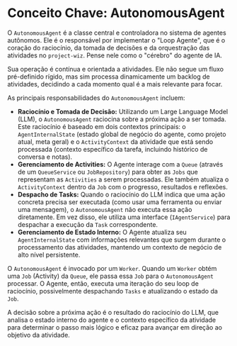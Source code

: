 # Conceito Chave: AutonomousAgent

O `AutonomousAgent` é a classe central e controladora no sistema de agentes autônomos. Ele é o responsável por implementar o "Loop Agente", que é o coração do raciocínio, da tomada de decisões e da orquestração das atividades no `project-wiz`. Pense nele como o "cérebro" do agente de IA.

Sua operação é contínua e orientada a atividades. Ele não segue um fluxo pré-definido rígido, mas sim processa dinamicamente um backlog de atividades, decidindo a cada momento qual é a mais relevante para focar.

As principais responsabilidades do `AutonomousAgent` incluem:

- **Raciocínio e Tomada de Decisão:** Utilizando um Large Language Model (LLM), o `AutonomousAgent` raciocina sobre a próxima ação a ser tomada. Este raciocínio é baseado em dois contextos principais: o `AgentInternalState` (estado global de negócio do agente, como projeto atual, meta geral) e o `ActivityContext` da atividade que está sendo processada (contexto específico da tarefa, incluindo histórico de conversa e notas).
- **Gerenciamento de Activities:** O Agente interage com a `Queue` (através de um `QueueService` ou `JobRepository`) para obter as `Jobs` que representam as `Activities` a serem processadas. Ele também atualiza o `ActivityContext` dentro da `Job` com o progresso, resultados e reflexões.
- **Despacho de Tasks:** Quando o raciocínio do LLM indica que uma ação concreta precisa ser executada (como usar uma ferramenta ou enviar uma mensagem), o `AutonomousAgent` não executa essa ação diretamente. Em vez disso, ele utiliza uma interface (`IAgentService`) para despachar a execução da `Task` correspondente.
- **Gerenciamento de Estado Interno:** O Agente atualiza seu `AgentInternalState` com informações relevantes que surgem durante o processamento das atividades, mantendo um contexto de negócio de alto nível persistente.

O `AutonomousAgent` é invocado por um `Worker`. Quando um `Worker` obtém uma `Job` (Activity) da `Queue`, ele passa essa `Job` para o `AutonomousAgent` processar. O Agente, então, executa uma iteração do seu loop de raciocínio, possivelmente despachando `Tasks` e atualizando o estado da `Job`.

A decisão sobre a próxima ação é o resultado do raciocínio do LLM, que analisa o estado interno do agente e o contexto específico da atividade para determinar o passo mais lógico e eficaz para avançar em direção ao objetivo da atividade.
